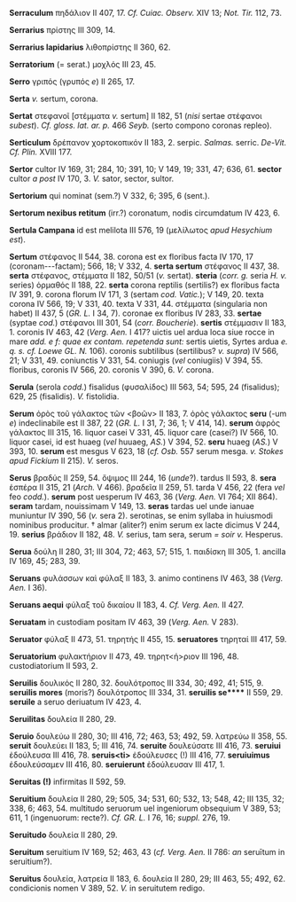 **Serraculum** πηδάλιον II 407, 17. *Cf. Cuiac. Observ.* XIV 13; *Not.
Tir.* 112, 73.

**Serrarius** πρίστης III 309, 14.

**Serrarius lapidarius** λιθοπρίστης II 360, 62.

**Serratorium** (= serat.) μοχλός III 23, 45.

**Serro** γριπός (γρυπός *e*) II 265, 17.

**Serta** *v.* sertum, corona.

**Sertat** στεφανοῖ [στέμματα *v.* sertum] II 182, 51 (*nisi* sertae
στέφανοι *subest*). *Cf. gloss. lat. ar. p.* 466 *Seyb.* (serto compono
coronas repleo).

**Serticulum** δρέπανον χορτοκοπικόν II 183, 2. serpic. *Salmas.*
serric. *De-Vit. Cf. Plin.* XVIII 177.

**Sertor** cultor IV 169, 31; 284, 10; 391, 10; V 149, 19; 331, 47; 636,
61. **sector** cultor *a post* IV 170, 3. *V.* sator, sector, sultor.

**Sertorium** qui nominat (sem.?) V 332, 6; 395, 6 (sent.).

**Sertorum nexibus retitum** (irr.?) coronatum, nodis circumdatum IV
423, 6.

**Sertula Campana** id est melilota III 576, 19 (μελίλωτος *apud
Hesychium est*).

**Sertum** στέφανος II 544, 38. corona est ex floribus facta IV 170, 17
(coronam---factam); 566, 18; V 332, 4. **serta sertum** στέφανος II 437,
38. **serta** στέφανος, στέμματα II 182, 50/51 (*v.* sertat). **steria**
(*corr. g.* seria *H. v.* series) ὁρμαθός II 188, 22. **serta** corona
reptilis (sertilis?) ex floribus facta IV 391, 9. corona florum IV 171,
3 (sertam *cod. Va­tic.*); V 149, 20. texta corona IV 566, 19; V 331, 40.
texta V 331, 44. στέμματα (singularia non habet) II 437, 5 (*GR. L.* I
34, 7). coronae ex floribus IV 283, 33. **sertae** (syptae *cod.*)
στέφανοι III 301, 54 (*corr. Boucherie*). **sertis** στέμμασιν II
183, 1. coronis IV 463, 42 (*Verg. Aen.* I 417? uictis uel ardua loca
siue rocce in mare *add. e f: quae ex contam. repe­tenda sunt:* sertis
uietis, Syrtes ardua *e. q. s. cf. Loewe GL. N.* 106). coronis
subtilibus (sertilibus? *v. supra*) IV 566, 21; V 331, 49. coniunctis
V 331, 54. coniugis (*vel* coniugiis) V 394, 55. floribus, coronis IV
566, 20. coronis V 390, 6. *V.* corona.

**Serula** (serola *codd.*) fisalidus (φυσαλίδος) III 563, 54; 595, 24
(fisalidus); 629, 25 (fisalidis). *V.* fistolidia.

**Serum** ὀρὸς τοῦ γάλακτος τῶν \<βοῶν\> II 183, 7. ὀρὸς γάλακτος
**seru** (-um *e*) indeclinabile est II 387, 22 (*GR. L.* I 31, 7; 36,
1; V 414, 14). **serum** ἀφρὸς γάλακτος III 315, 16. liquor casei V 331,
45. liquor care (casei?) IV 566, 10. liquor casei, id est huaeg (*vel*
huuaeg, *AS.*) V 394, 52. **seru** huaeg (*AS.*) V 393, 10. **serum**
est mesgus V 623, 18 (*cf. Osb.* 557 serum mesga. *v. Stokes apud
Fickium* II 215). *V.* seros.

**Serus** βραδύς II 259, 54. ὄψιμος III 244, 16 (*unde*?). tardus II
593, 8. **sera** ἑσπέρα II 315, 21 (*Arch.* V 466). βραδεῖα II 259, 51.
tarda V 456, 22 (fera *vel* feo *codd.*). **serum** post uesperum IV
463, 36 (*Verg. Aen.* VI 764; XII 864). **seram** tardam, nouissimam V
149, 13. **seras** tardas uel unde ianuae muniuntur IV 390, 56 (*v.*
sera 2). serotinas, se enim syllaba in huiusmodi nominibus producitur. †
almar (aliter?) enim serum ex lacte dicimus V 244, 19. **serius**
βράδιον II 182, 48. *V.* serius, tam sera, serum *= soir v.* Hesperus.

**Serua** δούλη II 280, 31; III 304, 72; 463, 57; 515, 1. παιδίσκη III
305, 1. ancilla IV 169, 45; 283, 39.

**Seruans** φυλάσσων καὶ φύλαξ II 183, 3. animo continens IV 463, 38
(*Verg. Aen.* I 36).

**Seruans aequi** φύλαξ τοῦ δικαίου II 183, 4. *Cf. Verg. Aen.* II 427.

**Seruatam** in custodiam positam IV 463, 39 (*Verg. Aen.* V 283).

**Seruator** φύλαξ II 473, 51. τηρητής II 455, 15. **seruatores**
τηρηταί III 417, 59.

**Seruatorium** φυλακτήριον II 473, 49. τηρητ\<ή\>ριον III 196, 48.
custodiatorium II 593, 2.

**Seruilis** δουλικός II 280, 32. δουλότροπος III 334, 30; 492, 41; 515,
9. **seruilis mores** (moris?) δουλότροπος III 334, 31. **seruilis
se\*\*\*\*** II 559, 29. **seruile** a seruo deriuatum IV 423, 4.

**Seruilitas** δουλεία II 280, 29.

**Seruio** δουλεύω II 280, 30; III 416, 72; 463, 53; 492, 59. λατρεύω II
358, 55. **seruit** δουλεύει II 183, 5; III 416, 74. **seruite**
δουλεύσατε III 416, 73. **seruiui** ἐδούλευσα III 416, 78.
**seruis\<ti\>** ἐδούλευσες (!) III 416, 77. **seruiuimus** ἐδουλεύσαμεν
III 416, 80. **seruierunt** ἐδούλευσαν III 417, 1.

**Seruitas (!)** infirmitas II 592, 59.

**Seruitium** δουλεία II 280, 29; 505, 34; 531, 60; 532, 13; 548, 42;
III 135, 32; 338, 6; 463, 54. multitudo seruorum uel ingeniorum
obsequium V 389, 53; 611, 1 (ingenuorum: recte?). *Cf. GR. L.* I 76, 16;
*suppl.* 276, 19.

**Seruitudo** δουλεία II 280, 29.

**Seruitum** seruitium IV 169, 52; 463, 43 (*cf. Verg. Aen.* II 786:
*an* seruītum in seruitium?).

**Seruitus** δουλεία, λατρεία II 183, 6. δουλεία II 280, 29; III 463,
55; 492, 62. condicionis nomen V 389, 52. *V.* in seruitutem redigo.
